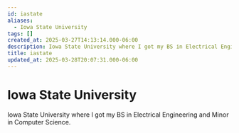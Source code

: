```yaml
---
id: iastate
aliases:
  - Iowa State University
tags: []
created_at: 2025-03-27T14:13:14.000-06:00
description: Iowa State University where I got my BS in Electrical Engineering and Minor in Computer Science.
title: iastate
updated_at: 2025-03-28T20:07:31.000-06:00
---
```


# Iowa State University

Iowa State University where I got my BS in Electrical Engineering and Minor in Computer Science.

